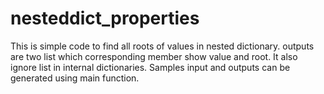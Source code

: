 # nesteddict_properties
This is simple code to find all roots of values in nested dictionary. outputs are two list which corresponding member show value and root. It also ignore list in internal dictionaries.
Samples input and outputs can be generated using main function.
